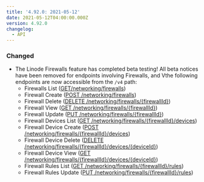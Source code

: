 ```yaml
---
title: '4.92.0: 2021-05-12'
date: 2021-05-12T04:00:00.000Z
version: 4.92.0
changelog:
  - API
---
```


### Changed

- The Linode Firewalls feature has completed beta testing! All beta notices have been removed for endpoints involving Firewalls, and Vthe following endpoints are now accessible from the `/v4` path:
  - Firewalls List ([GET/networking/firewalls](https://www.linode.com/docs/api/networking/#firewalls-list))
  - Firewall Create ([POST /networking/firewalls](https://www.linode.com/docs/api/networking/#firewall-create))
  - Firewall Delete ([DELETE /networking/firewalls/{firewallId}](https://www.linode.com/docs/api/networking/#firewall-delete))
  - Firewall View ([GET /networking/firewalls/{firewallId}](https://www.linode.com/docs/api/networking/#firewall-view))
  - Firewall Update ([PUT /networking/firewalls/{firewallId}](https://www.linode.com/docs/api/networking/#firewall-update))
  - Firewall Devices List ([GET /networking/firewalls/{firewallId}/devices](https://www.linode.com/docs/api/networking/#firewall-devices-list))
  - Firewall Device Create ([POST /networking/firewalls/{firewallId}/devices](https://www.linode.com/docs/api/networking/#firewall-device-create))
  - Firewall Device Delete ([DELETE /networking/firewalls/{firewallId}/devices/{deviceId}](https://www.linode.com/docs/api/networking/#firewall-device-delete))
  - Firewall Device View ([GET /networking/firewalls/{firewallId}/devices/{deviceId}](https://www.linode.com/docs/api/networking/#firewall-device-view))
  - Firewall Rules List ([GET /networking/firewalls/{firewallId}/rules](https://www.linode.com/docs/api/networking/#firewall-rules-list))
  - Firewall Rules Update ([PUT /networking/firewalls/{firewallId}/rules](https://www.linode.com/docs/api/networking/#firewall-rules-update))
